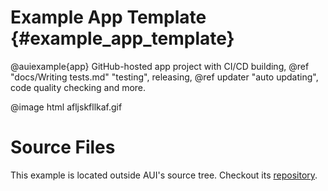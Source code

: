# Example App Template {#example_app_template}

@auiexample{app}
GitHub-hosted app project with CI/CD building, @ref "docs/Writing tests.md" "testing", releasing,
@ref updater "auto updating", code quality checking and more.

@image html afljskfllkaf.gif

# Source Files

This example is located outside AUI's source tree. Checkout its
[repository](https://github.com/aui-framework/example_app).

